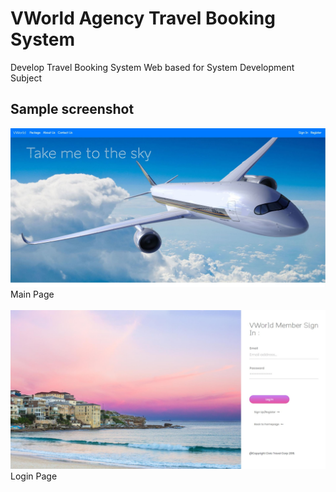 # VWorld Agency Travel Booking System
Develop Travel Booking System Web based for System Development Subject

## Sample screenshot
![main page](https://github.com/nbotsduo/vworld/blob/main/sample%20screenshot/1.jpg)<br>
Main Page<br><br>
![login page](https://github.com/nbotsduo/vworld/blob/main/sample%20screenshot/2.jpg)
<br>Login Page
